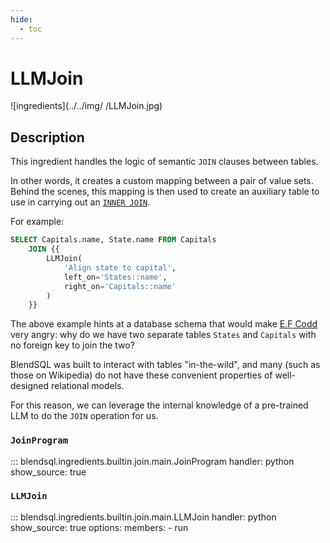 ```yaml
---
hide:
  - toc
---
```

# LLMJoin
![ingredients](../../img/
/LLMJoin.jpg)

## Description
This ingredient handles the logic of semantic `JOIN` clauses between tables. 

In other words, it creates a custom mapping between a pair of value sets. Behind the scenes, this mapping is then used to create an auxiliary table to use in carrying out an [`INNER JOIN`](https://www.sqlite.org/optoverview.html#joins).

For example:
```sql
SELECT Capitals.name, State.name FROM Capitals
    JOIN {{
        LLMJoin(
            'Align state to capital', 
            left_on='States::name', 
            right_on='Capitals::name'
        )
    }}
```
The above example hints at a database schema that would make [E.F Codd](https://en.wikipedia.org/wiki/Edgar_F._Codd) very angry: why do we have two separate tables `States` and `Capitals` with no foreign key to join the two?

BlendSQL was built to interact with tables "in-the-wild", and many (such as those on Wikipedia) do not have these convenient properties of well-designed relational models.

For this reason, we can leverage the internal knowledge of a pre-trained LLM to do the `JOIN` operation for us.

### `JoinProgram`
::: blendsql.ingredients.builtin.join.main.JoinProgram
    handler: python
    show_source: true

### `LLMJoin`
::: blendsql.ingredients.builtin.join.main.LLMJoin
    handler: python
    show_source: true
    options:
      members:
      - run
